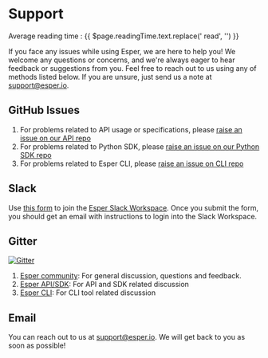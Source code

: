 # Support

<div class="avg-reading-time">Average reading time : {{ $page.readingTime.text.replace(' read', '') }}</div>

If you face any issues while using Esper, we are here to help you! We welcome any questions or concerns, and we're always eager to hear feedback or suggestions from you. Feel free to reach out to us using any of methods listed below. If you are unsure, just send us a note at <support@esper.io>.

## GitHub Issues

1. For problems related to API usage or specifications, please [raise an issue on our API repo](https://github.com/esper-io/esper-api-spec/issues)
2. For problems related to Python SDK, please [raise an issue on our Python SDK repo](https://github.com/esper-io/esper-client-py/issues)
3. For problems related to Esper CLI, please [raise an issue on CLI repo](https://github.com/esper-io/esper-cli/issues)

## Slack

Use [this form](https://forms.gle/XEiVZM6h9CZ2xmeZA) to join the [Esper Slack Workspace](https://esperhq.slack.com). Once you submit the form, you should get an email with instructions to login into the Slack Workspace.

## Gitter

[![Gitter](https://badges.gitter.im/esper-dev/community.svg)](https://gitter.im/esper-dev/community?utm_source=badge&utm_medium=badge&utm_campaign=pr-badge)
1. [Esper community](https://gitter.im/esper-dev/community?utm_source=share-link&utm_medium=link&utm_campaign=share-link): For general discussion, questions and feedback.
2. [Esper API/SDK](https://gitter.im/esper-dev/esper-sdk?utm_source=share-link&utm_medium=link&utm_campaign=share-link): For API and SDK related discussion
3. [Esper CLI](https://gitter.im/esper-dev/esper-cli?utm_source=share-link&utm_medium=link&utm_campaign=share-link): For CLI tool related discussion

## Email

You can reach out to us at <support@esper.io>. We will get back to you as soon as possible!